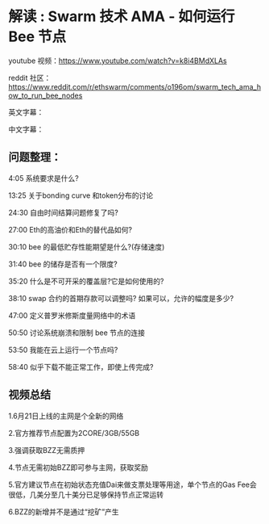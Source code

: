 # 解读 : Swarm 技术 AMA - 如何运行 Bee 节点

youtube 视频：https://www.youtube.com/watch?v=k8i4BMdXLAs

reddit 社区： https://www.reddit.com/r/ethswarm/comments/o196om/swarm_tech_ama_how_to_run_bee_nodes

英文字幕：

中文字幕：


## 问题整理：

4:05 系统要求是什么?

13:25 关于bonding curve 和token分布的讨论

24:30 自由时间结算问题修复了吗?

27:00 Eth的高油价和Eth的替代品如何?

30:10 bee 的最低贮存性能期望是什么?(存储速度)

31:40 bee 的储存是否有一个限度?

35:20 什么是不可开采的覆盖层?它是如何使用的?

38:10 swap 合约的首期存款可以调整吗? 如果可以，允许的幅度是多少?

47:00 定义普罗米修斯度量网络中的术语

50:50 讨论系统崩溃和限制 bee 节点的连接

53:50 我能在云上运行一个节点吗?

58:40 似乎下载不能正常工作，即使上传完成?

## 视频总结

1.6月21日上线的主网是个全新的网络

2.官方推荐节点配置为2CORE/3GB/55GB

3.强调获取BZZ无需质押

4.节点无需初始BZZ即可参与主网，获取奖励

5.官方建议节点在初始状态充值Dai来做支票处理等用途，单个节点的Gas Fee会很低，几美分至几十美分已足够保持节点正常运转

6.BZZ的新增并不是通过“挖矿”产生